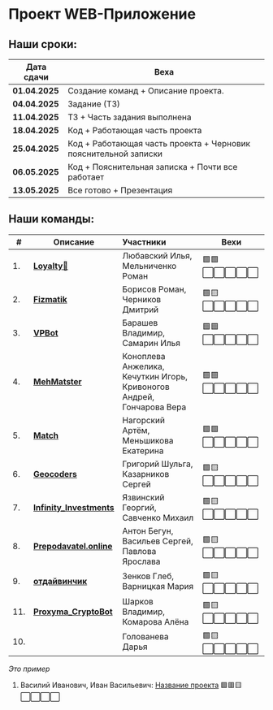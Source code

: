 # Проект WEB-Приложение
## Наши сроки:
| Дата сдачи    | Веха                                                                 |
|---------------|----------------------------------------------------------------------|
| **01.04.2025**| Создание команд + Описание проекта.                                  |
| **04.04.2025**| Задание (ТЗ)                                                         |
| **11.04.2025**| ТЗ + Часть задания выполнена                                         |
| **18.04.2025**| Код + Работающая часть проекта                                       |
| **25.04.2025**| Код + Работающая часть проекта + Черновик пояснительной записки      |
| **06.05.2025**| Код + Пояснительная записка + Почти все работает                     |
| **13.05.2025**| Все готово + Презентация                                             |

## Наши команды:

| # | Описание | Участники | Вехи |
|---|----------|:----------|------|
| 1. | **[Loyalty💸](./loyalty.md)** | Любавский Илья, Мельниченко Роман |🟩🟩⬜⬜⬜⬜⬜|
| 2. | **[Fizmatik](./fizmatik.md)** | Борисов Роман, Черников Дмитрий |🟩🟨⬜⬜⬜⬜⬜|
| 3. | **[VPBot](https://github.com/VovanDelion/VPBot/blob/master/readme.md)** | Барашев Владимир, Самарин Илья |🟩🟩⬜⬜⬜⬜⬜|
| 4. | **[MehMatster](./MexMaster.md)**  | Коноплева Анжелика, Кечуткин Игорь,<br>Кривоногов Андрей, Гончарова Вера |🟩🟩⬜⬜⬜⬜⬜|
| 5. | **[Match](./match.md)** | Нагорский Артём, Меньшикова Екатерина |🟩🟩⬜⬜⬜⬜⬜|
| 6. | **[Geocoders](./geocoders.md)** | Григорий Шульга, Казарников Сергей |🟩🟨⬜⬜⬜⬜⬜|
| 7. | **[Infinity_Investments](https://github.com/georgeY1707/Infinity_Investments/blob/master/README.md)** | Язвинский Георгий, Савченко Михаил |🟩🟨⬜⬜⬜⬜⬜|
| 8. | **[Prepodavatel.online](https://github.com/ssvXD/devHack_komandochka.git)** | Антон Бегун, Васильев Сергей, Павлова Ярослава |🟩🟨⬜⬜⬜⬜⬜|
| 9. | **[отдайвинчик](./munuaGLEB.md)** | Зенков Глеб, Варницкая Мария |🟩🟨⬜⬜⬜⬜⬜|
| 11. | **[Proxyma_CryptoBot]()** | Шарков Владимир, Комарова Алёна |🟩🟨⬜⬜⬜⬜⬜|
| 10. | **[]()** | Голованева Дарья |🟩🟨⬜⬜⬜⬜⬜|

*Это пример* 
1. Василий Иванович, Иван Васильевич: [Название проекта](./Ссылка_на_ридми.md) 
   🟩🟥🟨⬜⬜⬜⬜
